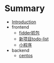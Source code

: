 # Summary

* [Introduction](README.md)
* frontend
    * [fidder抓包](./doc/frontend/fiddler-capture.md)
    * [新项目todo-list](./doc/frontend/newProjectTodo.md)
    * [小程序](./doc/frontend/miniProgram.md)
* backend
    * [centos](./doc/backend/centos.md)